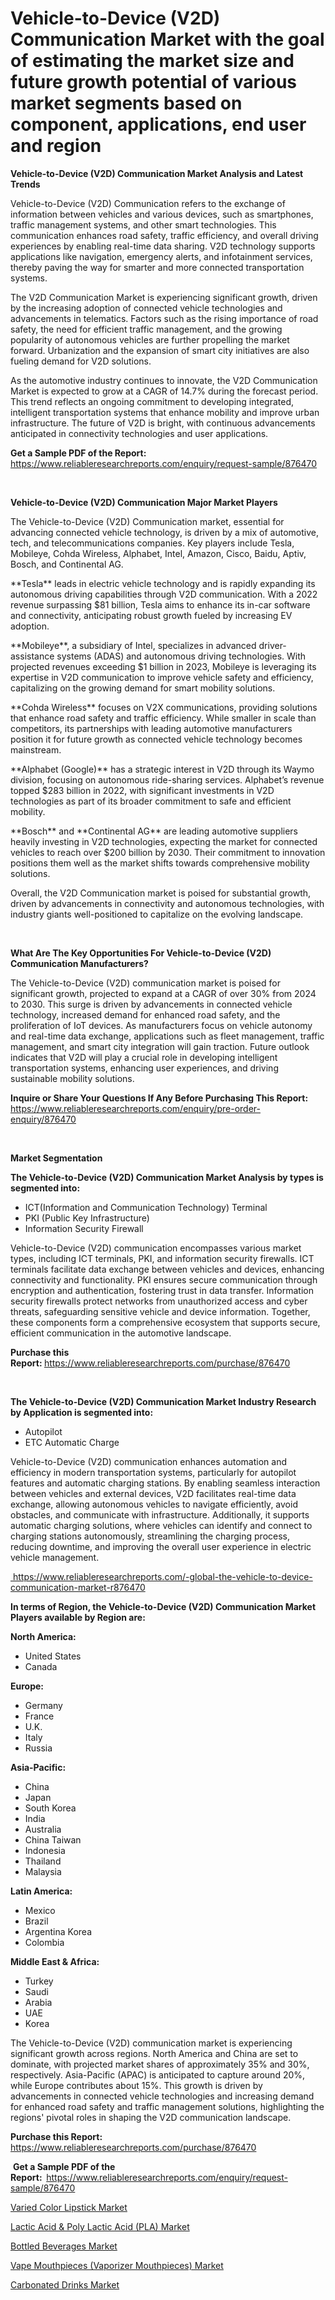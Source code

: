 <p><h1>Vehicle-to-Device (V2D) Communication Market with the goal of estimating the market size and future growth potential of various market segments based on component, applications, end user and region</h1></p><p><strong>Vehicle-to-Device (V2D) Communication Market Analysis and Latest Trends</strong></p>
<p><p>Vehicle-to-Device (V2D) Communication refers to the exchange of information between vehicles and various devices, such as smartphones, traffic management systems, and other smart technologies. This communication enhances road safety, traffic efficiency, and overall driving experiences by enabling real-time data sharing. V2D technology supports applications like navigation, emergency alerts, and infotainment services, thereby paving the way for smarter and more connected transportation systems.</p><p>The V2D Communication Market is experiencing significant growth, driven by the increasing adoption of connected vehicle technologies and advancements in telematics. Factors such as the rising importance of road safety, the need for efficient traffic management, and the growing popularity of autonomous vehicles are further propelling the market forward. Urbanization and the expansion of smart city initiatives are also fueling demand for V2D solutions.</p><p>As the automotive industry continues to innovate, the V2D Communication Market is expected to grow at a CAGR of 14.7% during the forecast period. This trend reflects an ongoing commitment to developing integrated, intelligent transportation systems that enhance mobility and improve urban infrastructure. The future of V2D is bright, with continuous advancements anticipated in connectivity technologies and user applications.</p></p>
<p><strong>Get a Sample PDF of the Report:&nbsp;</strong> <a href="https://www.reliableresearchreports.com/enquiry/request-sample/876470">https://www.reliableresearchreports.com/enquiry/request-sample/876470</a></p>
<p>&nbsp;</p>
<p><strong>Vehicle-to-Device (V2D) Communication Major Market Players</strong></p>
<p><p>The Vehicle-to-Device (V2D) Communication market, essential for advancing connected vehicle technology, is driven by a mix of automotive, tech, and telecommunications companies. Key players include Tesla, Mobileye, Cohda Wireless, Alphabet, Intel, Amazon, Cisco, Baidu, Aptiv, Bosch, and Continental AG.</p><p>**Tesla** leads in electric vehicle technology and is rapidly expanding its autonomous driving capabilities through V2D communication. With a 2022 revenue surpassing $81 billion, Tesla aims to enhance its in-car software and connectivity, anticipating robust growth fueled by increasing EV adoption.</p><p>**Mobileye**, a subsidiary of Intel, specializes in advanced driver-assistance systems (ADAS) and autonomous driving technologies. With projected revenues exceeding $1 billion in 2023, Mobileye is leveraging its expertise in V2D communication to improve vehicle safety and efficiency, capitalizing on the growing demand for smart mobility solutions.</p><p>**Cohda Wireless** focuses on V2X communications, providing solutions that enhance road safety and traffic efficiency. While smaller in scale than competitors, its partnerships with leading automotive manufacturers position it for future growth as connected vehicle technology becomes mainstream.</p><p>**Alphabet (Google)** has a strategic interest in V2D through its Waymo division, focusing on autonomous ride-sharing services. Alphabet’s revenue topped $283 billion in 2022, with significant investments in V2D technologies as part of its broader commitment to safe and efficient mobility.</p><p>**Bosch** and **Continental AG** are leading automotive suppliers heavily investing in V2D technologies, expecting the market for connected vehicles to reach over $200 billion by 2030. Their commitment to innovation positions them well as the market shifts towards comprehensive mobility solutions.</p><p>Overall, the V2D Communication market is poised for substantial growth, driven by advancements in connectivity and autonomous technologies, with industry giants well-positioned to capitalize on the evolving landscape.</p></p>
<p>&nbsp;</p>
<p><strong>What Are The Key Opportunities For Vehicle-to-Device (V2D) Communication Manufacturers?</strong></p>
<p><p>The Vehicle-to-Device (V2D) communication market is poised for significant growth, projected to expand at a CAGR of over 30% from 2024 to 2030. This surge is driven by advancements in connected vehicle technology, increased demand for enhanced road safety, and the proliferation of IoT devices. As manufacturers focus on vehicle autonomy and real-time data exchange, applications such as fleet management, traffic management, and smart city integration will gain traction. Future outlook indicates that V2D will play a crucial role in developing intelligent transportation systems, enhancing user experiences, and driving sustainable mobility solutions.</p></p>
<p><strong>Inquire or Share Your Questions If Any Before Purchasing This Report:</strong> <a href="https://www.reliableresearchreports.com/enquiry/pre-order-enquiry/876470">https://www.reliableresearchreports.com/enquiry/pre-order-enquiry/876470</a></p>
<p>&nbsp;</p>
<p><strong>Market Segmentation</strong></p>
<p><strong>The Vehicle-to-Device (V2D) Communication Market Analysis by types is segmented into:</strong></p>
<p><ul><li>ICT(Information and Communication Technology) Terminal</li><li>PKI (Public Key Infrastructure)</li><li>Information Security Firewall</li></ul></p>
<p><p>Vehicle-to-Device (V2D) communication encompasses various market types, including ICT terminals, PKI, and information security firewalls. ICT terminals facilitate data exchange between vehicles and devices, enhancing connectivity and functionality. PKI ensures secure communication through encryption and authentication, fostering trust in data transfer. Information security firewalls protect networks from unauthorized access and cyber threats, safeguarding sensitive vehicle and device information. Together, these components form a comprehensive ecosystem that supports secure, efficient communication in the automotive landscape.</p></p>
<p><strong>Purchase this Report:&nbsp;</strong><a href="https://www.reliableresearchreports.com/purchase/876470">https://www.reliableresearchreports.com/purchase/876470</a></p>
<p>&nbsp;</p>
<p><strong>The Vehicle-to-Device (V2D) Communication Market Industry Research by Application is segmented into:</strong></p>
<p><ul><li>Autopilot</li><li>ETC Automatic Charge</li></ul></p>
<p><p>Vehicle-to-Device (V2D) communication enhances automation and efficiency in modern transportation systems, particularly for autopilot features and automatic charging stations. By enabling seamless interaction between vehicles and external devices, V2D facilitates real-time data exchange, allowing autonomous vehicles to navigate efficiently, avoid obstacles, and communicate with infrastructure. Additionally, it supports automatic charging solutions, where vehicles can identify and connect to charging stations autonomously, streamlining the charging process, reducing downtime, and improving the overall user experience in electric vehicle management.</p></p>
<p><a href="https://www.reliableresearchreports.com/-global-the-vehicle-to-device-communication-market-r876470">&nbsp;https://www.reliableresearchreports.com/-global-the-vehicle-to-device-communication-market-r876470</a></p>
<p><strong>In terms of Region, the Vehicle-to-Device (V2D) Communication Market Players available by Region are:</strong></p>
<p>
    <p> <strong> North America: </strong>
        <ul>
            <li>United States</li>
            <li>Canada</li>
        </ul>
        </p> 
    <p> <strong> Europe: </strong>
        <ul>
            <li>Germany</li>
            <li>France</li>
            <li>U.K.</li>
            <li>Italy</li>
            <li>Russia</li>
        </ul>
        </p> 
    <p> <strong> Asia-Pacific: </strong>
        <ul>
            <li>China</li>
            <li>Japan</li>
            <li>South Korea</li>
            <li>India</li>
            <li>Australia</li>
            <li>China Taiwan</li>
            <li>Indonesia</li>
            <li>Thailand</li>
            <li>Malaysia</li>
        </ul>
        </p> 
    <p> <strong> Latin America: </strong>
        <ul>
            <li>Mexico</li>
            <li>Brazil</li>
            <li>Argentina Korea</li>
            <li>Colombia</li>
        </ul>
        </p> 
    <p> <strong> Middle East & Africa: </strong>
        <ul>
            <li>Turkey</li>
            <li>Saudi</li>
            <li>Arabia</li>
            <li>UAE</li>
            <li>Korea</li>
        </ul>
    </p>
    </p>
<p><p>The Vehicle-to-Device (V2D) communication market is experiencing significant growth across regions. North America and China are set to dominate, with projected market shares of approximately 35% and 30%, respectively. Asia-Pacific (APAC) is anticipated to capture around 20%, while Europe contributes about 15%. This growth is driven by advancements in connected vehicle technologies and increasing demand for enhanced road safety and traffic management solutions, highlighting the regions' pivotal roles in shaping the V2D communication landscape.</p></p>
<p><strong>Purchase this Report: </strong><a href="https://www.reliableresearchreports.com/purchase/876470">https://www.reliableresearchreports.com/purchase/876470</a></p>
<p>&nbsp;<strong>Get a Sample PDF of the Report:&nbsp;&nbsp;</strong><a href="https://www.reliableresearchreports.com/enquiry/request-sample/876470">https://www.reliableresearchreports.com/enquiry/request-sample/876470</a></p>
<p><strong></strong></p>
<p><p><a href="https://github.com/bmorecock/Market-Research-Report-List-5/blob/main/varied-color-lipstick-market.md">Varied Color Lipstick Market</a></p><p><a href="https://issuu.com/reportprime-2/docs/lactic-acid-poly-lactic-acid-pla-ma_097329b87ab5ce">Lactic Acid & Poly Lactic Acid (PLA) Market</a></p><p><a href="https://www.linkedin.com/pulse/bottled-beverages-market-global-regional-analysis-focus-jdkff?trackingId=F2GvZCzTRhGQ5xuh%2BM0rzg%3D%3D">Bottled Beverages Market</a></p><p><a href="https://github.com/Krish2023na/Market-Research-Report-List-6/blob/main/vape-mouthpieces-vaporizer-mouthpieces-market.md">Vape Mouthpieces (Vaporizer Mouthpieces) Market</a></p><p><a href="https://www.linkedin.com/pulse/global-carbonated-drinks-market-analysis-trends-forecasts-xxsnc?trackingId=crKiUcikQcmiL2BGzdGlCg%3D%3D">Carbonated Drinks Market</a></p></p>